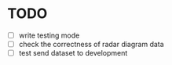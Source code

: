 # TODO

* [ ] write testing mode
* [ ] check the correctness of radar diagram data
* [ ] test send dataset to development
